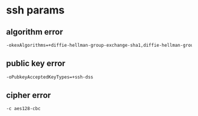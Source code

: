 # ssh params

## algorithm error

```bash
-okexAlgorithms=+diffie-hellman-group-exchange-sha1,diffie-hellman-group14-sha1,diffie-hellman-group1-sha1
```

## public key error

```bash
-oPubkeyAcceptedKeyTypes=+ssh-dss
```

## cipher error

```bash
-c aes128-cbc
```
